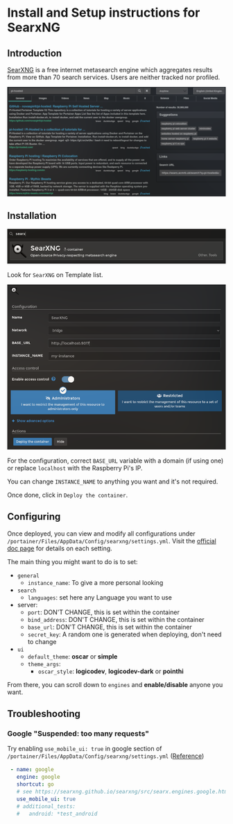 # Install and Setup instructions for SearxNG

## Introduction

[SearXNG](https://docs.searxng.org/) is a free internet metasearch engine which aggregates results from more than 70 search services. Users are neither tracked nor profiled.

![SearXNG Page](images/searxng_searchExample.png)

## Installation

![SearXNG on Template list](images/searxng_templateApp.png)

Look for `SearXNG` on Template list.

![SearXNG deploy configuration](images/searxng_DeployContainer.png)

For the configuration, correct `BASE_URL` variable with a domain (if using one) or replace `localhost` with the Raspberry Pi's IP.

You can change `INSTANCE_NAME` to anything you want and it's not required.

Once done, click in `Deploy the container`.

## Configuring

Once deployed, you can view and modify all configurations under `/portainer/Files/AppData/Config/searxng/settings.yml`. Visit the [official doc page](https://docs.searxng.org/admin/engines/settings.html) for details on each setting.

The main thing you might want to do is to set:

- `general`
	+ `instance_name`: To give a more personal looking
- `search`
	+ `languages`: set here any Language you want to use
- server:
	+ `port`: DON'T CHANGE, this is set within the container
	+ `bind_address`: DON'T CHANGE, this is set within the container
	+ `base_url`: DON'T CHANGE, this is set within the container
	+ `secret_key`: A random one is generated when deploying, don't need to change
- `ui`
	+ `default_theme`: **oscar** or **simple**
	+ `theme_args`:
		* `oscar_style`: **logicodev**, **logicodev-dark** or **pointhi**

From there, you can scroll down to `engines` and **enable/disable** anyone you want.

## Troubleshooting

### Google "Suspended: too many requests"

Try enabling `use_mobile_ui: true` in google section of `/portainer/Files/AppData/Config/searxng/settings.yml` ([Reference](https://github.com/searxng/searxng/issues/531))

```yaml
 - name: google 
   engine: google 
   shortcut: go 
   # see https://searxng.github.io/searxng/src/searx.engines.google.html#module-searx.engines.google 
   use_mobile_ui: true 
   # additional_tests: 
   #   android: *test_android
```
